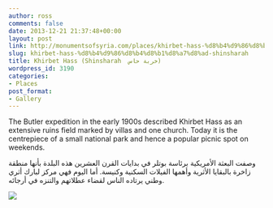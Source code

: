 ```yaml
---
author: ross
comments: false
date: 2013-12-21 21:37:48+00:00
layout: post
link: http://monumentsofsyria.com/places/khirbet-hass-%d8%b4%d9%86%d8%b4%d8%b1%d8%a7%d8%ad-shinsharah/
slug: khirbet-hass-%d8%b4%d9%86%d8%b4%d8%b1%d8%a7%d8%ad-shinsharah
title: Khirbet Hass (Shinsharah  خربة حاس)
wordpress_id: 3190
categories:
- Places
post_format:
- Gallery
---
```


The Butler expedition in the early 1900s described Khirbet Hass as an extensive ruins field marked by villas and one church. Today it is the centrepiece of a small national park and hence a popular picnic spot on weekends.


وصفت البعثة الأمريكية برئاسة بوتلر في بدايات القرن العشرين هذه البلدة بأنها منطقة زاخرة بالبقايا الأثرية وأهمها الفيلات السكنية وكنيسة. أما اليوم فهي مركز لبارك أثري وطني يرتاده الناس لقضاء عطلاتهم والتنزه في أرجائه.


![](http://monumentsofsyria.com/nextgen-attach_to_post/preview/id--3201)
